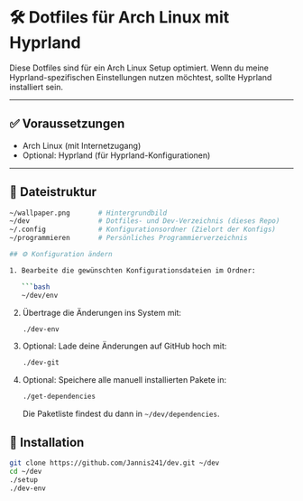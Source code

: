 # 🛠️ Dotfiles für Arch Linux mit Hyprland

Diese Dotfiles sind für ein Arch Linux Setup optimiert.
Wenn du meine Hyprland-spezifischen Einstellungen nutzen möchtest, sollte Hyprland installiert sein.

---

## ✅ Voraussetzungen

- Arch Linux (mit Internetzugang)
- Optional: Hyprland (für Hyprland-Konfigurationen)

---

## 📁 Dateistruktur

```bash
~/wallpaper.png       # Hintergrundbild
~/dev                 # Dotfiles- und Dev-Verzeichnis (dieses Repo)
~/.config             # Konfigurationsordner (Zielort der Konfigs)
~/programmieren       # Persönliches Programmierverzeichnis

## ⚙️ Konfiguration ändern

1. Bearbeite die gewünschten Konfigurationsdateien im Ordner:

   ```bash
   ~/dev/env
   ```

2. Übertrage die Änderungen ins System mit:

   ```bash
   ./dev-env
   ```

3. Optional: Lade deine Änderungen auf GitHub hoch mit:

   ```bash
   ./dev-git
   ```

4. Optional: Speichere alle manuell installierten Pakete in:

   ```bash
   ./get-dependencies
   ```

   Die Paketliste findest du dann in `~/dev/dependencies`.


## 🚀 Installation

```bash
git clone https://github.com/Jannis241/dev.git ~/dev
cd ~/dev
./setup
./dev-env

